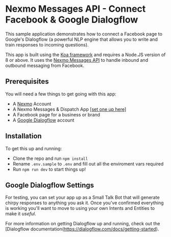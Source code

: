# Nexmo Messages API - Connect Facebook & Google Dialogflow

This sample application demonstrates how to connect a Facebook page to Google's Dialogflow (a powerful NLP engine that allows you to write and train responses to incoming questions).

This app is built using the [Koa framework](https://koajs.com/) and requires a Node.JS version of 8 or above. It uses the [Nexmo Messages API](https://developer.nexmo.com/messages/overview) to handle inbound and outbound messaging from Facebook.

## Prerequisites

You will need a few things to get going with this app:

- A [Nexmo](https://nexmo.com) Account
- A Nexmo Messages & Dispatch App [[set one up here]](https://dashboard.nexmo.com/messages/create-application)
- A Facebook page for a business or brand
- A [Google Dialogflow](https://dialogflow.com) account

## Installation

To get this up and running:

- Clone the repo and run `npm install`
- Rename `.env.sample` to `.env` and fill out all the enviroment vars required
- Run `npm run dev` to start things up!

## Google Dialogflow Settings

For testing, you can set your app up as a Small Talk Bot that will generate chirpy responses to anything you ask it. Once you've confirmed everything is working you'll want to move to using your own Intents and Entities to make it _useful_.

For more information on getting Dialogflow up and running, check out the [Dialogflow documentation(https://dialogflow.com/docs/getting-started).
